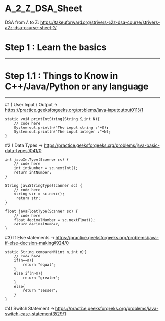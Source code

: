 # A_2_Z_DSA_Sheet
DSA from A to Z:  https://takeuforward.org/strivers-a2z-dsa-course/strivers-a2z-dsa-course-sheet-2/


# Step 1  : Learn the basics
---------------------------------

# Step 1.1 : Things to Know in C++/Java/Python or any language
-----------------------------------------------------------------

#1 ) User Input / Output ->  https://practice.geeksforgeeks.org/problems/java-inputoutput0118/1



    static void printIntString(String S,int N){
        // code here
        System.out.println("The input string :"+S);
        System.out.println("The input integer :"+N);
    }


#2 ) Data Types -> https://practice.geeksforgeeks.org/problems/java-basic-data-types0041/0



    int javaIntType(Scanner sc) {
        // code here
        int intNumber = sc.nextInt();
        return intNumber;
    }
    
    String javaStringType(Scanner sc) {
        // code here
        String str = sc.next();
         return str;
    }
    
    float javaFloatType(Scanner sc) {
        // code here
        float decimalNumber = sc.nextFloat();
        return decimalNumber;
    }


#3) If Else statements -> https://practice.geeksforgeeks.org/problems/java-if-else-decision-making0924/0


    static String compareNM(int n,int m){
        // code here
        if(n==m){
            return "equal";
        }
        else if(n>m){
            return "greater";
        }
        else{
            return "lesser";
        }
    }
    
    
#4) Switch Statement -> https://practice.geeksforgeeks.org/problems/java-switch-case-statement3529/1


